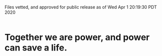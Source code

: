 Files vetted, and approved for public release as of Wed Apr  1 20:19:30 PDT 2020<br><br><h1>Together we are power, and power can save a life.</h1>
